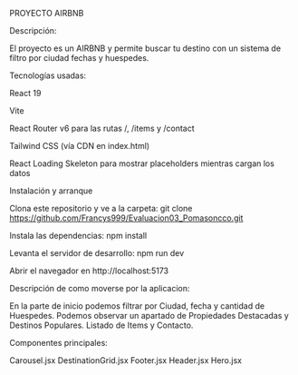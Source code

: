 PROYECTO AIRBNB

Descripción:

El proyecto es un AIRBNB y permite buscar tu destino con un sistema de filtro por ciudad
fechas y huespedes.

Tecnologías usadas:

React 19 

Vite 

React Router v6 para las rutas /, /items y /contact

Tailwind CSS (vía CDN en index.html)

React Loading Skeleton para mostrar placeholders mientras cargan los datos

Instalación y arranque

Clona este repositorio y ve a la carpeta:
git clone https://github.com/Francys999/Evaluacion03_Pomasoncco.git

Instala las dependencias:
npm install

Levanta el servidor de desarrollo:
npm run dev

Abrir el navegador en http://localhost:5173

Descripción de como moverse por la aplicacion:

En la parte de inicio podemos filtrar por Ciudad, fecha y cantidad de Huespedes.
Podemos observar un apartado de Propiedades Destacadas y Destinos Populares.
Listado de Items y Contacto.

Componentes principales:

Carousel.jsx
DestinationGrid.jsx
Footer.jsx
Header.jsx
Hero.jsx


